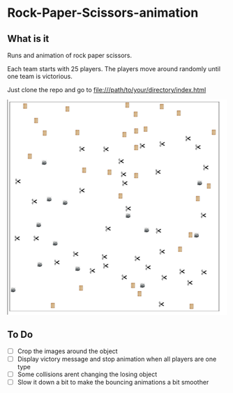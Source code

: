 # Rock-Paper-Scissors-animation

## What is it

Runs and animation of rock paper scissors. 

Each team starts with 25 players. The players move around randomly until one team is victorious. 

Just clone the repo and go to <file:///path/to/your/directory/index.html>

![image of game play](./game_running.png)


## To Do

- [ ] Crop the images around the object
- [ ] Display victory message and stop animation when all players are one type
- [ ] Some collisions arent changing the losing object
- [ ] Slow it down a bit to make the bouncing animations a bit smoother
